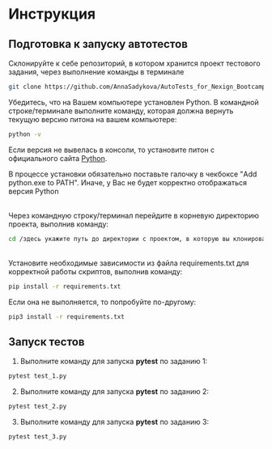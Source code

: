 # Инструкция

## Подготовка к запуску автотестов

Склонируйте к себе репозиторий, в котором хранится проект тестового задания, через выполнение команды в терминале

```bash
git clone https://github.com/AnnaSadykova/AutoTests_for_Nexign_Bootcamp2025.git
```

Убедитесь, что на Вашем компьютере установлен Python. В командной строке/терминале выполните команду, которая должна вернуть текущую версию питона на вашем компьютере:

```bash
python -v
```

Если версия не вывелась в консоли, то установите питон с официального сайта [Python](https://www.python.org/downloads/).

В процессе установки обязательно поставьте галочку в чекбоксе "Add python.exe to PATH". Иначе, у Вас не будет корректно отображаться версия Python

</br>
Через командную строку/терминал перейдите в корневую директорию проекта, выполнив команду:

```bash
cd /здесь укажите путь до директории с проектом, в которую вы клонировали git репозиторий
```

</br>
Установите необходимые зависимости из файла
requirements.txt для корректной работы скриптов, выполнив команду:

```bash
pip install -r requirements.txt
```

Если она не выполняется, то попробуйте по-другому:

```bash
pip3 install -r requirements.txt
```

## Запуск тестов
1. Выполните команду для запуска **pytest** по заданию 1:

```bash
pytest test_1.py
```
2. Выполните команду для запуска **pytest** по заданию 2:

```bash
pytest test_2.py
```
3. Выполните команду для запуска **pytest** по заданию 3:

```bash
pytest test_3.py
```